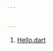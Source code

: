 ```yaml
---


---
```


<ol>
<li><a href="
 1. [Hello.dart](https://github.com/shfaizan/dart_programming/blob/master/hello.dart">Hello.dart</a></li>
</ol>

 

